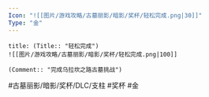 ```yaml
---
Icon: "![[图片/游戏攻略/古墓丽影/暗影/奖杯/轻松完成.png|30]]"
Type: "金"
---
```

```ad-common-gold-trophy
title: (Title:: "轻松完成")
![[图片/游戏攻略/古墓丽影/暗影/奖杯/轻松完成.png|100]]

(Comment:: "完成乌拉坎之路古墓挑战")
```

#古墓丽影/暗影/奖杯/DLC/支柱 #奖杯 #金
